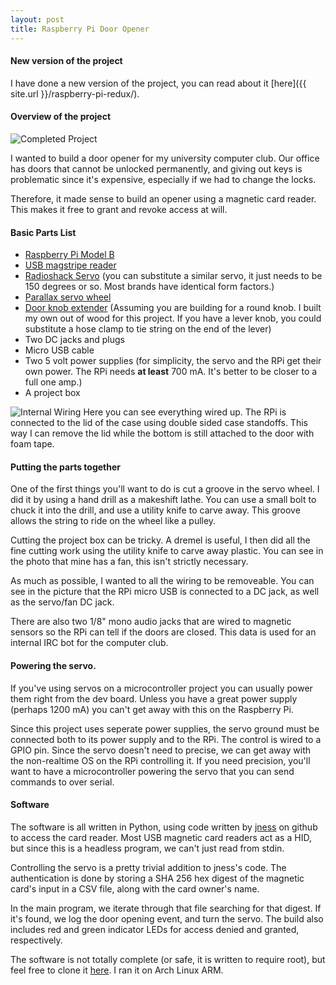 ```yaml
---
layout: post
title: Raspberry Pi Door Opener
---
```


#### New version of the project
I have done a new version of the project, you can read about it [here]({{ site.url }}/raspberry-pi-redux/).

#### Overview of the project
![Completed Project](https://farm9.staticflickr.com/8666/16359613716_13cbf07f0c_o.jpg)

I wanted to build a door opener for my university computer club. Our office has doors that cannot be unlocked permanently, and giving out keys is problematic since it's expensive, especially if we had to change the locks.

Therefore, it made sense to build an opener using a magnetic card reader. This makes it free to grant and revoke access at will.

#### Basic Parts List

- [Raspberry Pi Model B](http://www.amazon.com/RASPBERRY-MODEL-756-8308-Raspberry-Pi/dp/B009SQQF9C)
- [USB magstripe reader](http://www.amazon.com/Newest-Tracks-Magnetic-Stripe-Credit/dp/B00D3D3L8Y)
- [Radioshack Servo](http://www.radioshack.com/product/index.jsp?productId=22472146) (you can substitute a similar servo, it just needs to be 150 degrees or so. Most brands have identical form factors.)
- [Parallax servo wheel](http://www.adafruit.com/products/167)
- [Door knob extender](http://www.amazon.com/Ableware-Door-Knob-Extender-Package/dp/B000PGRKZW) (Assuming you are building for a round knob. I built my own out of wood for this project. If you have a lever knob, you could substitute a hose clamp to tie string on the end of the lever)
- Two DC jacks and plugs
- Micro USB cable
- Two 5 volt power supplies (for simplicity, the servo and the RPi get their own power. The RPi needs **at least** 700 mA. It's better to be closer to a full one amp.)
- A project box

![Internal Wiring](https://farm9.staticflickr.com/8605/16359613746_e504b20770_o.jpg)
Here you can see everything wired up. The RPi is connected to the lid of the case using double sided case standoffs. This way I can remove the lid while the bottom is still attached to the door with foam tape.

#### Putting the parts together
One of the first things you'll want to do is cut a groove in the servo wheel. I did it by using a hand drill as a makeshift lathe. You can use a small bolt to chuck it into the drill, and use a utility knife to carve away. This groove allows the string to ride on the wheel like a pulley.

Cutting the project box can be tricky. A dremel is useful, I then did all the fine cutting work using the utility knife to carve away plastic. You can see in the photo that mine has a fan, this isn't strictly necessary.

As much as possible, I wanted to all the wiring to be removeable. You can see in the picture that the RPi micro USB is connected to a DC jack, as well as the servo/fan DC jack.

There are also two 1/8" mono audio jacks that are wired to magnetic sensors so the RPi can tell if the doors are closed. This data is used for an internal IRC bot for the computer club.

#### Powering the servo. 
If you've using servos on a microcontroller project you can usually power them right from the dev board. Unless you have a great power supply (perhaps 1200 mA) you can't get away with this on the Raspberry Pi.

Since this project uses seperate power supplies, the servo ground must be connected both to its power supply and to the RPi. The control is wired to a GPIO pin. Since the servo doesn't need to precise, we can get away with the non-realtime OS on the RPi controlling it. If you need precision, you'll want to have a microcontroller powering the servo that you can send commands to over serial.

#### Software
The software is all written in Python, using code written by [jness](https://github.com/jness/magtek_cardreader/blob/master/main.py) on github to access the card reader. Most USB magnetic card readers act as a HID, but since this is a headless program, we can't just read from stdin.

Controlling the servo is a pretty trivial addition to jness's code. The authentication is done by storing a SHA 256 hex digest of the magnetic card's input in a CSV file, along with the card owner's name. 

In the main program, we iterate through that file searching for that digest. If it's found, we log the door opening event, and turn the servo. The build also includes red and green indicator LEDs for access denied and granted, respectively.

The software is not totally complete (or safe, it is written to require root), but feel free to clone it [here](https://github.com/rhinoceraptor/RPiMagstripe). I ran it on Arch Linux ARM.

